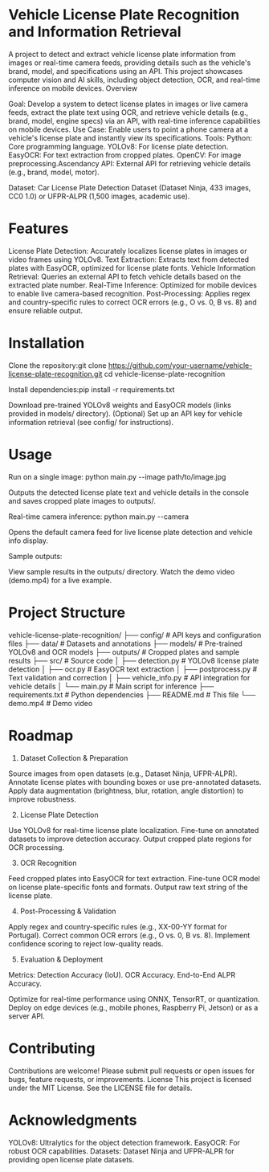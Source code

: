 # Vehicle License Plate Recognition and Information Retrieval

A project to detect and extract vehicle license plate information from images or real-time camera feeds, providing details such as the vehicle's brand, model, and specifications using an API. This project showcases computer vision and AI skills, including object detection, OCR, and real-time inference on mobile devices.
Overview

Goal: Develop a system to detect license plates in images or live camera feeds, extract the plate text using OCR, and retrieve vehicle details (e.g., brand, model, engine specs) via an API, with real-time inference capabilities on mobile devices.
Use Case: Enable users to point a phone camera at a vehicle's license plate and instantly view its specifications.
Tools:
Python: Core programming language.
YOLOv8: For license plate detection.
EasyOCR: For text extraction from cropped plates.
OpenCV: For image preprocessing.Ascendancy
API: External API for retrieving vehicle details (e.g., brand, model, motor).


Dataset:
Car License Plate Detection Dataset (Dataset Ninja, 433 images, CC0 1.0) or UFPR-ALPR (1,500 images, academic use).

# Features

License Plate Detection: Accurately localizes license plates in images or video frames using YOLOv8.
Text Extraction: Extracts text from detected plates with EasyOCR, optimized for license plate fonts.
Vehicle Information Retrieval: Queries an external API to fetch vehicle details based on the extracted plate number.
Real-Time Inference: Optimized for mobile devices to enable live camera-based recognition.
Post-Processing: Applies regex and country-specific rules to correct OCR errors (e.g., O vs. 0, B vs. 8) and ensure reliable output.

# Installation

Clone the repository:git clone https://github.com/your-username/vehicle-license-plate-recognition.git
cd vehicle-license-plate-recognition


Install dependencies:pip install -r requirements.txt


Download pre-trained YOLOv8 weights and EasyOCR models (links provided in models/ directory).
(Optional) Set up an API key for vehicle information retrieval (see config/ for instructions).

# Usage

Run on a single image:
python main.py --image path/to/image.jpg

Outputs the detected license plate text and vehicle details in the console and saves cropped plate images to outputs/.

Real-time camera inference:
python main.py --camera

Opens the default camera feed for live license plate detection and vehicle info display.

Sample outputs:

View sample results in the outputs/ directory.
Watch the demo video (demo.mp4) for a live example.



# Project Structure
vehicle-license-plate-recognition/
├── config/                 # API keys and configuration files
├── data/                   # Datasets and annotations
├── models/                 # Pre-trained YOLOv8 and OCR models
├── outputs/                # Cropped plates and sample results
├── src/                    # Source code
│   ├── detection.py        # YOLOv8 license plate detection
│   ├── ocr.py              # EasyOCR text extraction
│   ├── postprocess.py      # Text validation and correction
│   ├── vehicle_info.py     # API integration for vehicle details
│   └── main.py             # Main script for inference
├── requirements.txt        # Python dependencies
├── README.md               # This file
└── demo.mp4                # Demo video

# Roadmap
1. Dataset Collection & Preparation

Source images from open datasets (e.g., Dataset Ninja, UFPR-ALPR).
Annotate license plates with bounding boxes or use pre-annotated datasets.
Apply data augmentation (brightness, blur, rotation, angle distortion) to improve robustness.

2. License Plate Detection

Use YOLOv8 for real-time license plate localization.
Fine-tune on annotated datasets to improve detection accuracy.
Output cropped plate regions for OCR processing.

3. OCR Recognition

Feed cropped plates into EasyOCR for text extraction.
Fine-tune OCR model on license plate-specific fonts and formats.
Output raw text string of the license plate.

4. Post-Processing & Validation

Apply regex and country-specific rules (e.g., XX-00-YY format for Portugal).
Correct common OCR errors (e.g., O vs. 0, B vs. 8).
Implement confidence scoring to reject low-quality reads.

5. Evaluation & Deployment

Metrics:
Detection Accuracy (IoU).
OCR Accuracy.
End-to-End ALPR Accuracy.


Optimize for real-time performance using ONNX, TensorRT, or quantization.
Deploy on edge devices (e.g., mobile phones, Raspberry Pi, Jetson) or as a server API.

# Contributing
Contributions are welcome! Please submit pull requests or open issues for bugs, feature requests, or improvements.
License
This project is licensed under the MIT License. See the LICENSE file for details.

# Acknowledgments

YOLOv8: Ultralytics for the object detection framework.
EasyOCR: For robust OCR capabilities.
Datasets: Dataset Ninja and UFPR-ALPR for providing open license plate datasets.
